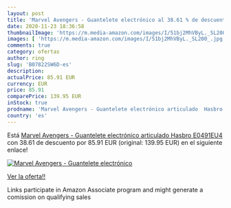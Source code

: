 ```yaml
---
layout: post
title: 'Marvel Avengers - Guantelete electrónico al 38.61 % de descuento'
date: 2020-11-23 18:36:58
thumbnailImage: 'https://m.media-amazon.com/images/I/51bj2MhVByL._SL200_.jpg'
images: [ 'https://m.media-amazon.com/images/I/51bj2MhVByL._SL200_.jpg' ]
comments: true
category: ofertas
author: ring
slug: 'B07822SW6D-es'
description:
actualPrice: 85.91 EUR
currency: EUR
price: 85.91
comparePrice: 139.95 EUR
inStock: true
prodname: 'Marvel Avengers - Guantelete electrónico articulado  Hasbro E0491EU4 '
country: 'es'
---
```


Está [Marvel Avengers - Guantelete electrónico articulado  Hasbro E0491EU4 ](https://www.amazon.es/dp/B07822SW6D/?tag=tolees-21) con 38.61 de descuento por 85.91 EUR (original: 139.95 EUR) en el siguiente enlace!

[![Marvel Avengers - Guantelete electrónico](https://m.media-amazon.com/images/I/51bj2MhVByL._SL200_.jpg)](https://www.amazon.es/dp/B07822SW6D/?tag=tolees-21)

[Ver la oferta!!](https://www.amazon.es/dp/B07822SW6D/?tag=tolees-21)

Links participate in Amazon Associate program and might generate a comission on qualifying sales


